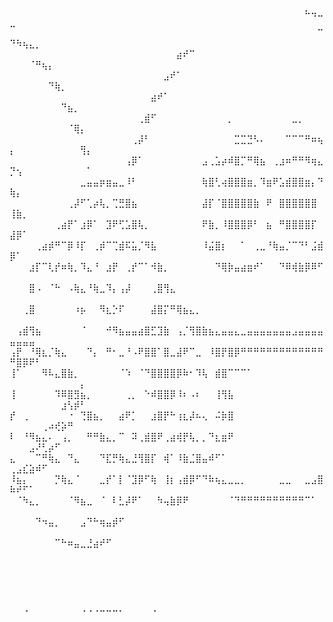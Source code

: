 ⠀⠀⠀⠀⠀⠀⠀⠀⠀⠀⠀⠀⠀⠀⠀⠀⠀⠀⠀⠀⠀⠀⠀⠀⠀⠀⠀⠀⠀⠀⠀⠀⠀⠀⠀⠀⠀⠀⠀⠀⠀⠀⠀⠀⠀⠀⠦⢤⣀⣀⠀⠀⠀⠀⠀⠀⠀⠀⠀⠀⠀⠀
⠀⠀⠀⠀⠀⠀⠀⠀⠀⠀⠀⠀⠀⠀⠀⠀⠀⠀⠀⠀⠀⠀⠀⠀⠀⠀⠀⠀⠀⠀⠀⠀⠀⠀⠀⠀⠀⠀⠀⠀⠀⠀⠀⠀⠀⠀⠀⠀⠉⠙⠳⢦⣄⡀⠀⠀⠀⠀⠀⠀⠀⠀
⠀⠀⠀⠀⠀⠀⠀⠀⠀⠀⠀⠀⠀⠀⠀⠀⠀⠀⠀⠀⠀⠀⠀⠀⠀⠀⣴⠞⠉⠀⠀⠀⠀⠀⠀⠀⠀⠀⠀⠀⠀⠀⠀⠀⠀⠀⠀⠀⠀⠀⠀⠀⠈⠛⢦⡄⠀⠀⠀⠀⠀⠀
⠀⠀⠀⠀⠀⠀⠀⠀⠀⠀⠀⠀⠀⠀⠀⠀⠀⠀⠀⠀⠀⠀⠀⠀⣠⠞⠁⠀⠀⠀⠀⠀⠀⠀⠀⠀⠀⠀⠀⠀⠀⠀⠀⠀⠀⠀⠀⠀⠀⠀⠀⠀⠀⠀⠀⠙⢷⡀⠀⠀⠀⠀
⠀⠀⠀⠀⠀⠀⠀⠀⠀⠀⠀⠀⠀⠀⠀⠀⠀⠀⠀⠀⠀⠀⣴⠞⠁⠀⠀⠀⠀⠀⠀⠀⠀⠀⠀⠀⠀⠀⠀⠀⠀⠀⠀⠀⠀⠀⠀⠀⠀⠀⠀⠀⠀⠀⠀⠀⠀⠙⣦⡀⠀⠀
⠀⠀⠀⠀⠀⠀⠀⠀⠀⠀⠀⠀⠀⠀⠀⠀⠀⠀⠀⠀⢀⣾⠋⠀⠀⠀⠀⠀⠀⠀⠀⠀⠀⠀⡀⠀⠀⠀⠀⠀⠀⠀⠀⠀⣀⡀⠀⠀⠀⠀⠀⠀⠀⠀⠀⠀⠀⠀⠈⢿⡄⠀
⠀⠀⠀⠀⠀⠀⠀⠀⠀⠀⠀⠀⠀⠀⠀⠀⠀⠀⠀⢀⡼⠃⠀⠀⠀⠀⠀⠀⠀⠀⠀⠀⠀⠀⠀⣉⣉⣙⠣⠄⠀⠀⠀⠉⠉⠉⠛⠶⢦⡄⠀⠀⠀⠀⠀⠀⠀⠀⠀⠀⢻⡄
⠀⠀⠀⠀⠀⠀⠀⠀⠀⠀⠀⠀⠀⠀⠀⠀⠀⠀⢠⡿⠁⠀⠀⠀⠀⠀⠀⠀⠀⠀⣠⢀⣡⡴⠾⣿⡉⠛⢿⣦⠀⢀⣰⠶⠛⠛⠻⢶⣄⡙⢢⠀⠀⠀⠀⠀⠀⠀⠀⠀⠀⠁
⠀⠀⠀⠀⠀⠀⠀⠀⠀⠀⠀⣀⣤⣤⡶⣶⣤⣀⠸⠃⠀⠀⠀⠀⠀⠀⠀⠀⠀⠀⢷⣿⢃⢴⣿⣿⣿⣶⡀⠹⣶⠟⣡⣾⣿⣿⣶⡄⠙⢷⡄⠀⠀⠀⠀⠀⠀⠀⠀⠀⠀⠀
⠀⠀⠀⠀⠀⠀⠀⠀⠀⢀⡼⠋⢁⡴⢧⡀⢉⣛⣿⣦⠀⠀⠀⠀⠀⠀⠀⠀⠀⠀⣼⡏⠈⣿⣿⣿⣿⣿⣷⠀⠟⠀⣿⣿⣿⣿⣿⣿⠀⢸⣷⡀⠀⠀⠀⠀⠀⠀⠀⠀⠀⠀
⠀⠀⠀⠀⠀⠀⠀⢀⣴⡟⠁⣰⡿⠁⠀⣹⠟⢋⣡⣿⢧⡀⠀⠀⠀⠀⠀⠀⠀⠀⠟⣷⡀⠸⣿⣿⣿⡿⠃⠀⣦⠀⠛⣿⣿⣿⣿⡏⠀⣼⡿⠁⠀⠀⠀⠀⠀⠀⠀⠀⠀⠀
⠀⠀⠀⠀⢀⣴⡾⠛⠉⡿⠸⡏⠀⢀⡾⠉⢉⣾⠯⣥⡈⠻⣧⠀⠀⠀⠀⠀⠀⠀⠸⣬⣿⡆⠀⠀⠁⠀⢀⣀⠘⢷⣤⡈⠉⠙⠃⣨⣾⡿⠁⠀⠀⠀⠀⠀⠀⠀⠀⠀⠀⠀
⠀⠀⠀⣰⡏⠉⢇⡞⠶⢷⡀⠹⣄⠘⠀⣰⡟⠀⢀⡞⠉⠁⠺⣷⡀⠀⠀⠀⠀⠀⠀⠀⠙⢿⡷⣤⣴⣶⠞⠁⠀⠀⠙⠿⢾⣷⡿⠿⠋⠀⠀⠀⠀⠀⠀⠀⠀⠀⠀⠀⠀⠀
⠀⠀⠀⣿⠠⠀⠈⠓⠀⠠⢷⣄⠘⢷⣀⠹⡄⢠⡼⠀⠀⠀⢀⣿⢻⣄⠀⠀⠀⠀⠀⠀⠀⠀⠀⠀⠀⠀⠀⠀⠀⠀⠀⠀⠀⠀⠀⠀⠀⠀⠀⠀⠀⠀⠀⠀⠀⠀⠀⠀⠀⠀
⠀⠀⢀⣿⠀⠀⠀⠀⠀⠀⠰⡦⠀⠀⠻⣆⡑⠏⠀⠀⠀⠀⣼⣿⡍⠛⢿⣦⣄⡀⠀⠀⠀⠀⠀⠀⠀⠀⠀⠀⠀⠀⠀⠀⠀⠀⠀⠀⠀⠀⠀⠀⠀⠀⠀⠀⠀⠀⠀⠀⠀⠀
⠀⢠⣾⢻⣦⠀⠀⠀⠀⠀⠀⠈⠀⠀⠀⠚⠻⣦⣤⣤⣴⣿⣋⣹⣷⠀⢠⡈⢻⣿⣷⣦⣄⣤⣤⣄⣀⣤⣤⣤⣤⣤⣤⣤⣠⣤⣤⣤⣤⣤⣤⣤⣤⠀⠀⠀⠀⠀⠀⠀⠀⠀
⢠⡟⠀⠘⢿⣆⡈⢷⣄⠀⠀⠀⠙⡄⠀⠛⠂⣀⠘⠠⠟⣿⣿⠁⣿⣀⣼⠟⠉⣀⠀⠸⣿⡟⣿⡿⠛⠛⠛⠛⠛⠛⠛⠛⠛⠛⠛⠛⠛⠛⣿⡿⠟⠃⠀⠀⠀⠀⠀⠀⠀⠀
⢸⠁⠀⠀⠀⠻⠧⣄⣿⣷⡀⠀⠀⠀⠀⠀⠀⠈⠱⠀⠈⠙⣿⣿⣿⣿⡿⠷⠂⠹⢧⠀⣾⣿⠉⠉⠉⠁⠀⠀⠀⠀⠀⠀⠀⠀⠀⠀⠀⠀⠀⠀⠀⠀⠀⠀⠀⠀⠀⠀⡄⠀
⢸⠀⠀⠀⠀⠀⠀⠹⠿⣿⣻⣦⡀⠀⠀⠀⠀⠀⢀⡀⠀⠑⠾⣿⣿⡿⠸⠆⠠⠆⠀⠀⢸⢻⣧⠀⠀⠀⠀⠀⠀⠀⠀⠀⠀⠀⠀⠀⠀⠀⠀⠀⠀⠀⠀⠀⠀⣰⢣⡾⠃⠀
⡞⠀⢀⠀⠀⠀⠀⠀⠀⠐⠀⢙⣿⣦⡀⠀⠀⣴⠟⡁⠀⠀⣰⣿⡟⠓⢰⣆⡼⠦⢄⠀⠬⡷⣿⠀⠀⠀⠀⠀⠀⠀⠀⠀⠀⠀⠀⠀⠀⠀⠀⠀⠀⠀⢀⠴⢞⡵⠛⠀⠀⠀
⠇⠀⠘⠻⣦⣄⠄⠀⢠⡀⠀⠀⠛⠛⣷⣄⡀⠉⠀⠽⢀⣾⣿⠟⢀⣴⢾⡟⢧⡀⡀⠙⣆⣶⠟⠀⠀⠀⠀⠀⠀⠀⠀⠀⠀⠀⠀⠀⠀⠀⠀⠀⣠⠜⢃⡴⠋⠀⠀⠀⠀⠀
⣄⠀⠀⠀⠉⠛⢷⣄⠀⠙⣄⠀⠀⠀⠙⣏⡛⢷⣄⣘⢻⣿⡏⠀⢾⠁⠸⣷⣈⣿⣤⠾⠋⠁⠀⠀⠀⠀⠀⠀⠀⠀⠀⠀⠀⠀⠀⠀⠀⢀⣠⣎⣵⠾⠋⠀⠀⠀⠀⠀⠀⠀
⠸⣦⡄⠀⠀⠀⠀⡙⢷⣄⠈⠀⠀⠀⣀⡞⠁⡇⠈⣹⡿⠋⢷⠀⢸⡆⢠⣾⡿⠋⠙⠷⢦⣄⣀⣀⡀⠀⠀⠀⠀⠀⣀⣀⠀⠀⣀⣠⣿⠷⠞⠋⠁⠀⠀⠀⠀⠀⠀⠀⠀⠀
⠀⠈⠳⣄⡀⠀⠀⠀⠀⠈⠻⣦⣀⠀⠈⠀⠇⣃⡼⠟⠁⠀⠀⠳⢤⣷⡿⠟⠀⠀⠀⠀⠀⠀⠈⠙⠛⠛⠛⠛⠛⠛⠛⠛⠛⠛⠉⠁⠀⠀⠀⠀⠀⠀⠀⠀⠀⠀⠀⠀⠀⠀
⠀⠀⠀⠀⠙⠲⣤⡀⠀⠀⠀⣠⠙⠓⢶⣤⡾⠋⠀⠀⠀⠀⠀⠀⠀⠀⠀⠀⠀⠀⠀⠀⠀⠀⠀⠀⠀⠀⠀⠀⠀⠀⠀⠀⠀⠀⠀⠀⠀⠀⠀⠀⠀⠀⠀⠀⠀⠀⠀⠀⠀⠀
⠀⠀⠀⠀⠀⠀⠀⠉⠓⠶⣤⣀⣘⣴⠞⠋⠀⠀⠀⠀⠀⠀⠀⠀⠀⠀⠀⠀⠀⠀⠀⠀⠀⠀⠀⠀⠀⠀⠀⠀⠀⠀⠀⠀⠀⠀⠀⠀⠀⠀⠀⠀⠀⠀⠀⠀⠀⠀⠀⠀⠀⠀
⠀⠀⠀⠀⠀⠀⠀⠀⠀⠀⠀⠀⠀⠀⠀⠀⠀⠀⠀⠀⠀⠀⠀⠀⠀⠀⠀⠀⠀⠀⠀⠀⠀⠀⠀⠀⠀⠀⠀⠀⠀⠀⠀⠀⠀⠀⠀⠀⠀⠀⠀⠀⠀⠀⠀⠀⠀⠀⠀⠀⠀⠀
⠀⠀⠀⠀⠀⠀⠀⠀⠀⠀⠀⠀⠀⠀⠀⠀⠀⠀⠀⠀⠀⠀⠀⠀⠀⠀⠀⠀⠀⠀⠀⠀⠀⠀⠀⠀⠀⠀⠀⠀⠀⠀⠀⠀⠀⠀⠀⠀⠀⠀⠀⠀⠀⠀⠀⠀⠀⠀⠀⠀⠀⠀
⠀⠀⢀⠀⠀⠀⠀⠀⠀⠀⠀⢀⢀⢀⣀⣀⣀⡀⠀⠀⠀⠀⢀⠀⠀⠀⠀⠀⠀⠀⠀⠀⠀⠀⠀⠀⠀⠀⠀⠀⠀⠀⠀⠀⠀⠀⠀⠀⠀⠀⠀⠀⠀⠀⠀⠀⠀⠀⠀⠀⠀⠀

